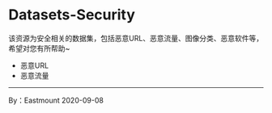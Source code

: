 # Datasets-Security
该资源为安全相关的数据集，包括恶意URL、恶意流量、图像分类、恶意软件等，希望对您有所帮助~

- 恶意URL
- 恶意流量


---

By：Eastmount 2020-09-08

